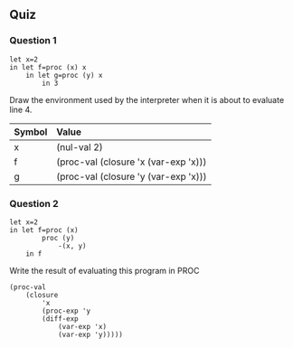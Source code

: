 
## Quiz

### Question 1
```
let x=2
in let f=proc (x) x
    in let g=proc (y) x
        in 3
```
Draw the environment used by the interpreter when it is about to evaluate line 4.

Symbol|Value
:--|:--
x|(nul-val 2)
f|(proc-val (closure 'x (var-exp 'x)))
g|(proc-val (closure 'y (var-exp 'x)))

### Question 2
```
let x=2
in let f=proc (x)
        proc (y)
            -(x, y)
    in f
```
Write the result of evaluating this program in PROC
```racket
(proc-val
    (closure
        'x
        (proc-exp 'y
        (diff-exp
            (var-exp 'x)
            (var-exp 'y)))))
```

